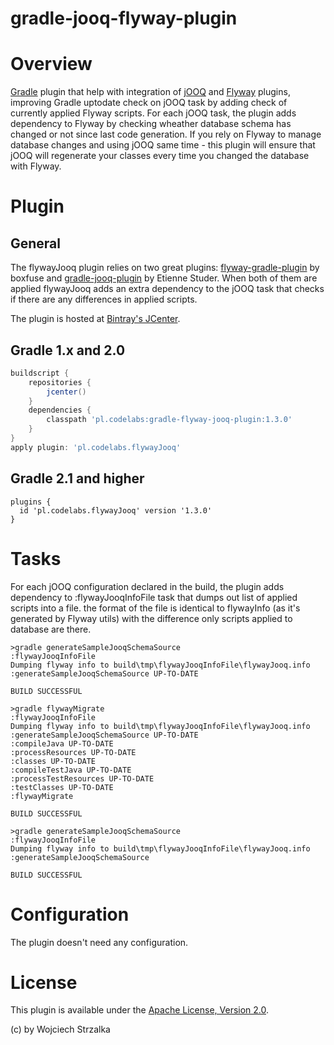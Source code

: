 gradle-jooq-flyway-plugin
==================

# Overview
[Gradle](http://www.gradle.org) plugin that help with integration of [jOOQ](http://www.jooq.org) and [Flyway](http://www.flywaydb.org)
plugins, improving Gradle uptodate check on jOOQ task by adding check of currently applied Flyway scripts.
For each jOOQ task, the plugin adds dependency to Flyway by checking wheather database schema has changed or not since last code generation. 
If you rely on Flyway to manage database changes and using jOOQ same time - this plugin will ensure that jOOQ will regenerate your classes every time 
you changed the database with Flyway.  

# Plugin

## General
The flywayJooq plugin relies on two great plugins: [flyway-gradle-plugin](https://github.com/flyway/flyway) by boxfuse 
and [gradle-jooq-plugin](https://github.com/etiennestuder/gradle-jooq-plugin) by Etienne Studer. 
When both of them are applied flywayJooq adds an extra dependency to the jOOQ task that checks if there are any differences in applied scripts.

The plugin is hosted at [Bintray's JCenter](https://bintray.com/wstrzalka/gradle-plugins/gradle-flyway-jooq-plugin).

## Gradle 1.x and 2.0
```groovy
buildscript {
    repositories {
        jcenter()
    }
    dependencies {
        classpath 'pl.codelabs:gradle-flyway-jooq-plugin:1.3.0'
    }
}
apply plugin: 'pl.codelabs.flywayJooq'
```

## Gradle 2.1 and higher
```
plugins {
  id 'pl.codelabs.flywayJooq' version '1.3.0'
}
```

# Tasks
For each jOOQ configuration declared in the build, the plugin adds dependency to :flywayJooqInfoFile task that dumps out list of applied scripts into a file.
the format of the file is identical to flywayInfo (as it's generated by Flyway utils) with the difference only scripts applied to database are there.

```console
>gradle generateSampleJooqSchemaSource
:flywayJooqInfoFile                                                                  
Dumping flyway info to build\tmp\flywayJooqInfoFile\flywayJooq.info                                                              
:generateSampleJooqSchemaSource UP-TO-DATE      
               
BUILD SUCCESSFUL

>gradle flywayMigrate 
:flywayJooqInfoFile    
Dumping flyway info to build\tmp\flywayJooqInfoFile\flywayJooq.info                                                              
:generateSampleJooqSchemaSource UP-TO-DATE      
:compileJava UP-TO-DATE                                          
:processResources UP-TO-DATE      
:classes UP-TO-DATE      
:compileTestJava UP-TO-DATE                                              
:processTestResources UP-TO-DATE      
:testClasses UP-TO-DATE      
:flywayMigrate                                                                    

BUILD SUCCESSFUL

>gradle generateSampleJooqSchemaSource
:flywayJooqInfoFile                                                                  
Dumping flyway info to build\tmp\flywayJooqInfoFile\flywayJooq.info                                                              
:generateSampleJooqSchemaSource
               
BUILD SUCCESSFUL
```

# Configuration

The plugin doesn't need any configuration.

# License

This plugin is available under the [Apache License, Version 2.0](http://www.apache.org/licenses/LICENSE-2.0.html).

(c) by Wojciech Strzalka